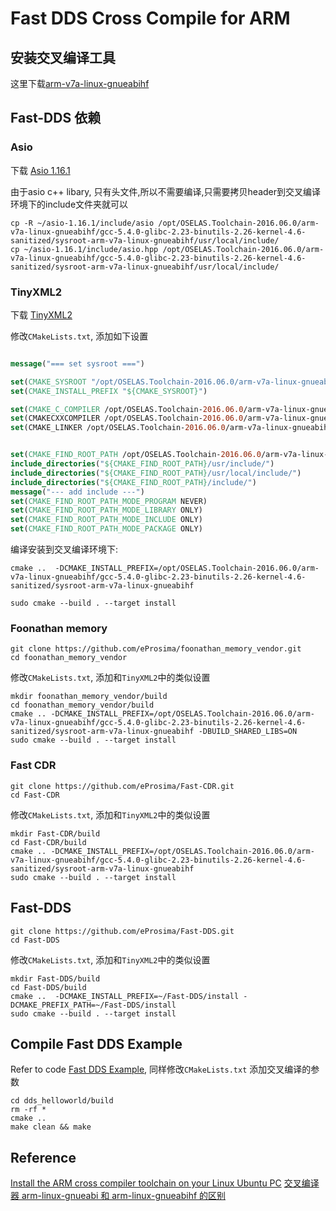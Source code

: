 # Fast DDS Cross Compile for ARM

## 安装交叉编译工具

这里下载[arm-v7a-linux-gnueabihf](https://aur.archlinux.org/packages/?O=0&SeB=nd&K=arm-v7a-linux-gnueabihf&outdated=&SB=n&SO=a&PP=50&do_Search=Go)

## Fast-DDS 依赖

### Asio

下载 [Asio 1.16.1](https://think-async.com/Asio/Download.html)

由于asio c++ libary, 只有头文件,所以不需要编译,只需要拷贝header到交叉编译环境下的include文件夹就可以

```shell
cp -R ~/asio-1.16.1/include/asio /opt/OSELAS.Toolchain-2016.06.0/arm-v7a-linux-gnueabihf/gcc-5.4.0-glibc-2.23-binutils-2.26-kernel-4.6-sanitized/sysroot-arm-v7a-linux-gnueabihf/usr/local/include/
cp ~/asio-1.16.1/include/asio.hpp /opt/OSELAS.Toolchain-2016.06.0/arm-v7a-linux-gnueabihf/gcc-5.4.0-glibc-2.23-binutils-2.26-kernel-4.6-sanitized/sysroot-arm-v7a-linux-gnueabihf/usr/local/include/
```

### TinyXML2

下载 [TinyXML2](https://github.com/leethomason/tinyxml2)

修改`CMakeLists.txt`, 添加如下设置

```cmake

message("=== set sysroot ===")

set(CMAKE_SYSROOT "/opt/OSELAS.Toolchain-2016.06.0/arm-v7a-linux-gnueabihf/gcc-5.4.0-glibc-2.23-binutils-2.26-kernel-4.6-sanitized/sysroot-arm-v7a-linux-gnueabihf")
set(CMAKE_INSTALL_PREFIX "${CMAKE_SYSROOT}")

set(CMAKE_C_COMPILER /opt/OSELAS.Toolchain-2016.06.0/arm-v7a-linux-gnueabihf/gcc-5.4.0-glibc-2.23-binutils-2.26-kernel-4.6-sanitized/bin/arm-v7a-linux-gnueabihf-gcc)
set(CMAKECXXCOMPILER /opt/OSELAS.Toolchain-2016.06.0/arm-v7a-linux-gnueabihf/gcc-5.4.0-glibc-2.23-binutils-2.26-kernel-4.6-sanitized/bin/arm-v7a-linux-gnueabihf-g++)
set(CMAKE_LINKER /opt/OSELAS.Toolchain-2016.06.0/arm-v7a-linux-gnueabihf/gcc-5.4.0-glibc-2.23-binutils-2.26-kernel-4.6-sanitized/bin/arm-v7a-linux-gnueabihf-ld)


set(CMAKE_FIND_ROOT_PATH /opt/OSELAS.Toolchain-2016.06.0/arm-v7a-linux-gnueabihf/gcc-5.4.0-glibc-2.23-binutils-2.26-kernel-4.6-sanitized/sysroot-arm-v7a-linux-gnueabihf)
include_directories("${CMAKE_FIND_ROOT_PATH}/usr/include/")
include_directories("${CMAKE_FIND_ROOT_PATH}/usr/local/include/")
include_directories("${CMAKE_FIND_ROOT_PATH}/include/")
message("--- add include ---")
set(CMAKE_FIND_ROOT_PATH_MODE_PROGRAM NEVER)
set(CMAKE_FIND_ROOT_PATH_MODE_LIBRARY ONLY)
set(CMAKE_FIND_ROOT_PATH_MODE_INCLUDE ONLY)
set(CMAKE_FIND_ROOT_PATH_MODE_PACKAGE ONLY)
```

编译安装到交叉编译环境下:

```shell
cmake ..  -DCMAKE_INSTALL_PREFIX=/opt/OSELAS.Toolchain-2016.06.0/arm-v7a-linux-gnueabihf/gcc-5.4.0-glibc-2.23-binutils-2.26-kernel-4.6-sanitized/sysroot-arm-v7a-linux-gnueabihf

sudo cmake --build . --target install
```

### Foonathan memory

```shell
git clone https://github.com/eProsima/foonathan_memory_vendor.git
cd foonathan_memory_vendor
```
修改`CMakeLists.txt`, 添加和`TinyXML2`中的类似设置

```shell
mkdir foonathan_memory_vendor/build
cd foonathan_memory_vendor/build
cmake .. -DCMAKE_INSTALL_PREFIX=/opt/OSELAS.Toolchain-2016.06.0/arm-v7a-linux-gnueabihf/gcc-5.4.0-glibc-2.23-binutils-2.26-kernel-4.6-sanitized/sysroot-arm-v7a-linux-gnueabihf -DBUILD_SHARED_LIBS=ON
sudo cmake --build . --target install
```

### Fast CDR

```shell
git clone https://github.com/eProsima/Fast-CDR.git
cd Fast-CDR
```

修改`CMakeLists.txt`, 添加和`TinyXML2`中的类似设置

```shell
mkdir Fast-CDR/build
cd Fast-CDR/build
cmake .. -DCMAKE_INSTALL_PREFIX=/opt/OSELAS.Toolchain-2016.06.0/arm-v7a-linux-gnueabihf/gcc-5.4.0-glibc-2.23-binutils-2.26-kernel-4.6-sanitized/sysroot-arm-v7a-linux-gnueabihf
sudo cmake --build . --target install
```

## Fast-DDS

```shell
git clone https://github.com/eProsima/Fast-DDS.git
cd Fast-DDS
```

修改`CMakeLists.txt`, 添加和`TinyXML2`中的类似设置

```shell
mkdir Fast-DDS/build
cd Fast-DDS/build
cmake ..  -DCMAKE_INSTALL_PREFIX=~/Fast-DDS/install -DCMAKE_PREFIX_PATH=~/Fast-DDS/install
sudo cmake --build . --target install
```

## Compile Fast DDS Example

Refer to code [Fast DDS Example](./Fast_DDS_Example.md), 同样修改`CMakeLists.txt` 添加交叉编译的参数

```shell
cd dds_helloworld/build
rm -rf *
cmake ..
make clean && make
```
## Reference

[Install the ARM cross compiler toolchain on your Linux Ubuntu PC](https://www.acmesystems.it/arm9_toolchain)
[交叉编译器 arm-linux-gnueabi 和 arm-linux-gnueabihf 的区别](https://www.cnblogs.com/xiaotlili/p/3306100.html)